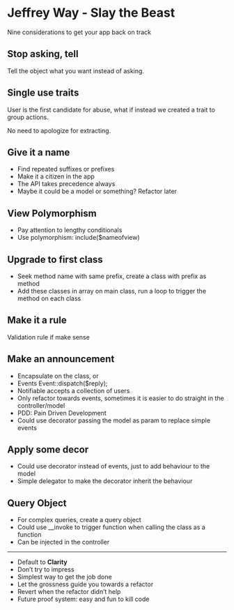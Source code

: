 # Jeffrey Way - Slay the Beast

Nine considerations to get your app back on track

## Stop asking, tell
Tell the object what you want instead of asking.

## Single use traits
User is the first candidate for abuse, what if instead we created a trait to group actions. 

No need to apologize for extracting. 

## Give it a name
- Find repeated suffixes or prefixes
- Make it a citizen in the app
- The API takes precedence always
- Maybe it could be a model or something? Refactor later

## View Polymorphism
- Pay attention to lengthy conditionals
- Use polymorphism: include($nameofview)

## Upgrade to first class
- Seek method name with same prefix, create a class with prefix as method
- Add these classes in array on main class, run a loop to trigger the method on each class

## Make it a rule
Validation rule if make sense

## Make an announcement
- Encapsulate on the class, or
- Events Event::dispatch($reply);
- Notifiable accepts a collection of users
- Only refactor towards events, sometimes it is easier to do straight in the controller/model
- PDD: Pain Driven Development
- Could use decorator passing the model as param to replace simple events

## Apply some decor
- Could use decorator instead of events, just to add behaviour to the model
- Simple delegator to make the decorator inherit the behaviour

## Query Object
- For complex queries, create a query object
- Could use __invoke to trigger function when calling the class as a function
- Can be injected in the controller


----
- Default to **Clarity**
- Don’t try to impress
- Simplest way to get the job done
- Let the grossness guide you towards a refactor
- Revert when the refactor didn’t help
- Future proof system: easy and fun to kill code
